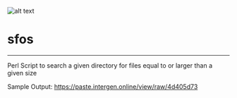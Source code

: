 ![alt text](https://git.intergen.us/intergen/No-ReadMe/raw/master/InterGenStudios_600x338.jpg "InterGenStudios")

# sfos
---
Perl Script to search a given directory for files equal to or larger than a given size


Sample Output: https://paste.intergen.online/view/raw/4d405d73
